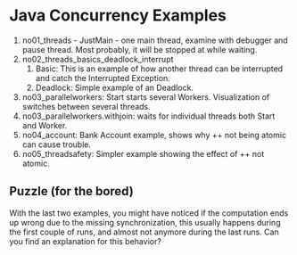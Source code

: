 Java Concurrency Examples
=================================

1. no01_threads - JustMain - one main thread, examine with debugger and pause thread. Most probably, it will be stopped at while waiting.
2. no02_threads_basics_deadlock_interrupt
    1. Basic: This is an example of how another thread can be interrupted and catch the Interrupted Exception.
    2. Deadlock: Simple example of an Deadlock.
3. no03_parallelworkers: Start starts several Workers. Visualization of switches between several threads.
4. no03_parallelworkers.withjoin: waits for individual threads both Start and Worker.
5. no04_account: Bank Account example, shows why ++ not being atomic can cause trouble.
6. no05_threadsafety: Simpler example showing the effect of ++ not atomic.

Puzzle (for the bored)
------------------------------------
With the last two examples, you might have noticed if the computation ends up wrong due to the missing
synchronization, this usually happens during the first couple of runs, and almost not anymore during the
last runs. Can you find an explanation for this behavior? 
